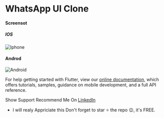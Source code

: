 # WhatsApp UI Clone


####  Screensot


#####   IOS



![Iphone](]https://i.ibb.co/XJNXfKz/Whatsappp-IOS.jpg)



####    Androd

![Android](https://i.imgur.com/j3owFUY.jpg)





For help getting started with Flutter, view our
[online documentation](https://flutter.dev/docs), which offers tutorials,
samples, guidance on mobile development, and a full API reference.


Show Support
Recommend Me On [LinkedIn](https://www.linkedin.com/in/tushar-nikam-a29a97131/) 
- I will realy Appriciate this
Don't forget to star ⭐ the repo 😉, it's FREE.
